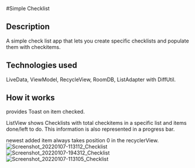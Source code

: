#Simple Checklist

## Description

A simple check list app that lets you create specific checklists and populate them with checkitems.

## Technologies used

LiveData, ViewModel, RecycleView, RoomDB, ListAdapter with DiffUtil.

## How it works

provides Toast on item checked.

ListView shows Checklists with total checkitems in a specific list and items done/left to do. This information is also represented in a progress bar.

newest added item always takes position 0 in the recyclerView. 
![Screenshot_20220107-113112_Checklist](https://user-images.githubusercontent.com/6989478/148769621-3aa950fe-b401-442c-bcdd-8473a3191205.jpg)
![Screenshot_20220107-194312_Checklist](https://user-images.githubusercontent.com/6989478/148769622-c588236c-b341-401c-935b-267965566362.jpg)
![Screenshot_20220107-113105_Checklist](https://user-images.githubusercontent.com/6989478/148769624-9832b613-3d76-4b32-8d5a-11413df48cfb.jpg)
